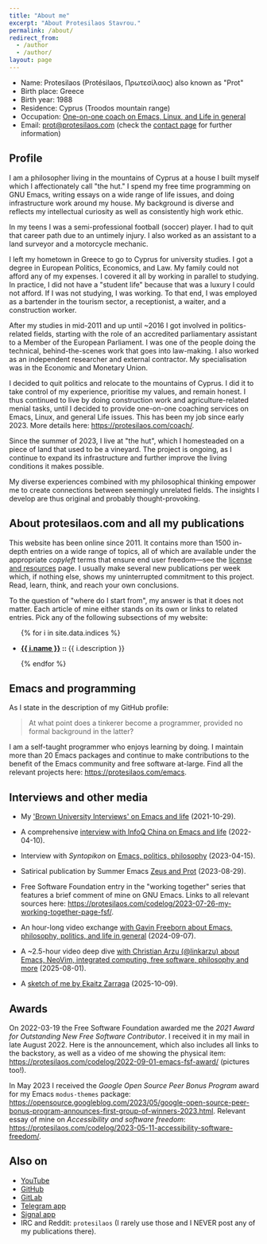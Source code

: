 ```yaml
---
title: "About me"
excerpt: "About Protesilaos Stavrou."
permalink: /about/
redirect_from:
  - /author
  - /author/
layout: page
---
```


* Name: Protesilaos (Protésilaos, Πρωτεσίλαος) also known as "Prot"
* Birth place: Greece
* Birth year: 1988
* Residence: Cyprus (Troodos mountain range)
* Occupation: [One-on-one coach on Emacs, Linux, and Life in general](https://protesilaos.com/coach/)
* Email: <prot@protesilaos.com> (check the [contact page](https://protesilaos.com/contact/)
  for further information)

## Profile

I am a philosopher living in the mountains of Cyprus at a house I
built myself which I affectionately call "the hut." I spend my free
time programming on GNU Emacs, writing essays on a wide range of life
issues, and doing infrastructure work around my house. My background
is diverse and reflects my intellectual curiosity as well as
consistently high work ethic.

In my teens I was a semi-professional football (soccer) player. I had
to quit that career path due to an untimely injury. I also worked as
an assistant to a land surveyor and a motorcycle mechanic.

I left my hometown in Greece to go to Cyprus for university studies. I
got a degree in European Politics, Economics, and Law. My family could
not afford any of my expenses. I covered it all by working in parallel
to studying. In practice, I did not have a "student life" because that
was a luxury I could not afford. If I was not studying, I was working.
To that end, I was employed as a bartender in the tourism sector, a
receptionist, a waiter, and a construction worker.

After my studies in mid-2011 and up until ~2016 I got involved in
politics-related fields, starting with the role of an accredited
parliamentary assistant to a Member of the European Parliament. I was
one of the people doing the technical, behind-the-scenes work that
goes into law-making. I also worked as an independent researcher and
external contractor. My specialisation was in the Economic and
Monetary Union.

I decided to quit politics and relocate to the mountains of Cyprus. I
did it to take control of my experience, prioritise my values, and
remain honest. I thus continued to live by doing construction work and
agriculture-related menial tasks, until I decided to provide
one-on-one coaching services on Emacs, Linux, and general Life issues.
This has been my job since early 2023. More details here:
<https://protesilaos.com/coach/>.

Since the summer of 2023, I live at "the hut", which I homesteaded on
a piece of land that used to be a vineyard. The project is ongoing, as
I continue to expand its infrastructure and further improve the living
conditions it makes possible.

My diverse experiences combined with my philosophical thinking empower
me to create connections between seemingly unrelated fields. The
insights I develop are thus original and probably thought-provoking.

## About protesilaos.com and all my publications

This website has been online since 2011. It contains more than 1500
in-depth entries on a wide range of topics, all of which are available
under the appropriate _copyleft_ terms that ensure end user
freedom—see the [license and resources](https://protesilaos.com/license/) page. I usually make
several new publications per week which, if nothing else, shows my
uninterrupted commitment to this project. Read, learn, think, and
reach your own conclusions.

To the question of "where do I start from", my answer is that it does
not matter. Each article of mine either stands on its own or links to
related entries. Pick any of the following subsections of my website:

<ul>
  {% for i in site.data.indices %}
  <li>
    <p>
      <strong><a href="{{ i.url | absolute_url }}">{{ i.name }}</a> :: </strong> {{ i.description }}
    </p>
  </li>
  {% endfor %}
</ul>

## Emacs and programming

As I state in the description of my GitHub profile:

> At what point does a tinkerer become a programmer, provided no
> formal background in the latter?

I am a self-taught programmer who enjoys learning by doing. I maintain
more than 20 Emacs packages and continue to make contributions to the
benefit of the Emacs community and free software at-large. Find all
the relevant projects here: <https://protesilaos.com/emacs>.

## Interviews and other media

- My ['Brown University Interviews' on Emacs and life](https://protesilaos.com/codelog/2021-10-29-interview-brown-uni-mag-emacs-life/) (2021-10-29).

- A comprehensive [interview with InfoQ China on Emacs and life](https://protesilaos.com/codelog/2022-04-10-interview-infoq-china-emacs-life/) (2022-04-10).

- Interview with _Syntopikon_ on [Emacs, politics, philosophy](https://protesilaos.com/codelog/2023-04-15-interview-syntopikon-emacs-life/) (2023-04-15).

- Satirical publication by Summer Emacs [Zeus and Prot](https://summeremacs.github.io/posts/zeus-and-prot/) (2023-08-29).

- Free Software Foundation entry in the "working together" series that features a brief comment of mine on GNU Emacs.  Links to all relevant sources here: <https://protesilaos.com/codelog/2023-07-26-my-working-together-page-fsf/>.

- An hour-long video exchange [with Gavin Freeborn about Emacs, philosophy, politics, and life in general](https://protesilaos.com/codelog/2024-09-07-interview-gavin-freeborn-politics-philosophy-emacs/) (2024-09-07).

- A ~2.5-hour video deep dive [with Christian Arzu (@linkarzu) about Emacs, NeoVim, integrated computing, free software, philosophy and more](https://protesilaos.com/codelog/2025-08-01-linkarzu-chat-emacs-neovim-philosophy/) (2025-08-01).

- A [sketch of me by Ekaitz Zarraga](https://protesilaos.com/selfies/2025-10-09-prot-portrait-by-ekaitz-zarraga/) (2025-10-09).

## Awards

On 2022-03-19 the Free Software Foundation awarded me the _2021 Award
for Outstanding New Free Software Contributor_.  I received it in my
mail in late August 2022.  Here is the announcement, which also includes
all links to the backstory, as well as a video of me showing the
physical item:
<https://protesilaos.com/codelog/2022-09-01-emacs-fsf-award/>
(pictures too!).

In May 2023 I received the _Google Open Source Peer Bonus Program_
award for my Emacs `modus-themes` package:
<https://opensource.googleblog.com/2023/05/google-open-source-peer-bonus-program-announces-first-group-of-winners-2023.html>.
Relevant essay of mine on _Accessibility and software freedom_:
<https://protesilaos.com/codelog/2023-05-11-accessibility-software-freedom/>.

## Also on

* [YouTube](https://www.youtube.com/@protesilaos)
* [GitHub](https://github.com/protesilaos)
* [GitLab](https://gitlab.com/protesilaos)
* [Telegram app](https://t.me/protesilaos)
* [Signal app](https://signal.me/#eu/AKio-VMi3643Lv6iuEAgrteICHl-cj14BPjVXKGhuSd7WewEnb1OA7BQx6-4Dsnv)
* IRC and Reddit: `protesilaos` (I rarely use those and I NEVER post any of my publications there).
